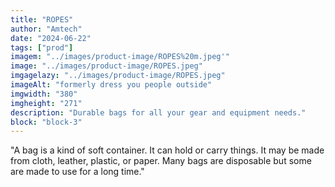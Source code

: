 ```yaml
---
title: "ROPES"
author: "Amtech"
date: "2024-06-22"
tags: ["prod"]
imagem: "../images/product-image/ROPES%20m.jpeg'"
image: "../images/product-image/ROPES.jpeg"
imgagelazy: "../images/product-image/ROPES.jpeg"
imageAlt: "formerly dress you people outside"
imgwidth: "380"
imgheight: "271"
description: "Durable bags for all your gear and equipment needs."
block: "block-3"
---
```


"A bag is a kind of soft container. It can hold or carry things. It may be made from cloth, leather, plastic, or paper. Many bags are disposable but some are made to use for a long time."
